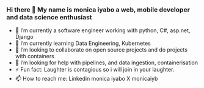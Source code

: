 ### Hi there 👋 My name is monica iyabo a web, mobile developer and data science enthusiast

<!--
**monicaiyb/monicaiyb** is a ✨ _special_ ✨ repository because its `README.md` (this file) appears on your GitHub profile.

Here are some ideas to get you started:

- 🔭 I’m currently working on ...
- 🌱 I’m currently learning ...
- 👯 I’m looking to collaborate on ...
- 🤔 I’m looking for help with ...
- 💬 Ask me about ...
- 📫 How to reach me: ...
- 😄 Pronouns: ...
- ⚡ Fun fact: ...
-->


- 🔭 I’m currently a software engineer working with python, C#, asp.net, Django
- 🌱 I’m currently learning Data Engineering, Kubernetes
- 👯 I’m looking to collaborate on open source projects and do projects with containers
- 🤔 I’m looking for help with pipelines, and data ingestion, containerisation
- ⚡ Fun fact: Laughter is contagious so i will join in your laughter.
- 📫 How to reach me: Linkedin monica iyabo X monicaiyb
